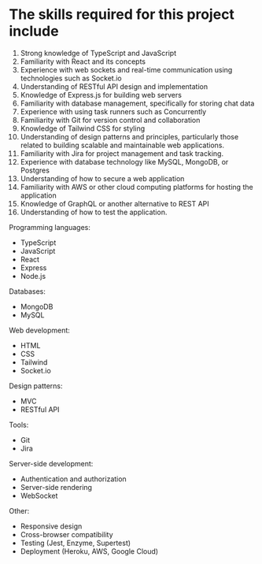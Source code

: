 # The skills required for this project include

1. Strong knowledge of TypeScript and JavaScript
2. Familiarity with React and its concepts
3. Experience with web sockets and real-time communication using technologies such as Socket.io
4. Understanding of RESTful API design and implementation
5. Knowledge of Express.js for building web servers
6. Familiarity with database management, specifically for storing chat data
7. Experience with using task runners such as Concurrently
8. Familiarity with Git for version control and collaboration
9. Knowledge of Tailwind CSS for styling
10. Understanding of design patterns and principles, particularly those related to building scalable and maintainable web applications.
11. Familiarity with Jira for project management and task tracking.
12. Experience with database technology like MySQL, MongoDB, or Postgres
13. Understanding of how to secure a web application
14. Familiarity with AWS or other cloud computing platforms for hosting the application
15. Knowledge of GraphQL or another alternative to REST API
16. Understanding of how to test the application.

Programming languages:

- TypeScript
- JavaScript
- React
- Express
- Node.js

Databases:

- MongoDB
- MySQL

Web development:

- HTML
- CSS
- Tailwind
- Socket.io

Design patterns:

- MVC
- RESTful API

Tools:

- Git
- Jira

Server-side development:

- Authentication and authorization
- Server-side rendering
- WebSocket

Other:

- Responsive design
- Cross-browser compatibility
- Testing (Jest, Enzyme, Supertest)
- Deployment (Heroku, AWS, Google Cloud)
